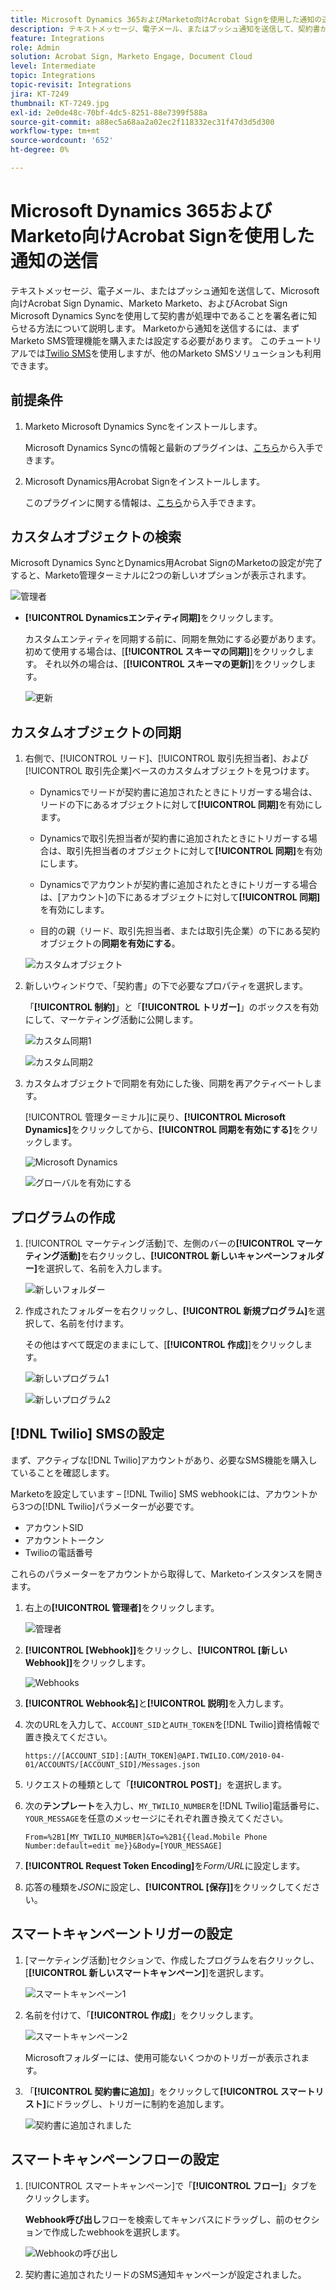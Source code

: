 ```yaml
---
title: Microsoft Dynamics 365およびMarketo向けAcrobat Signを使用した通知の送信
description: テキストメッセージ、電子メール、またはプッシュ通知を送信して、契約書が処理中であることを署名者に知らせる方法について説明します。
feature: Integrations
role: Admin
solution: Acrobat Sign, Marketo Engage, Document Cloud
level: Intermediate
topic: Integrations
topic-revisit: Integrations
jira: KT-7249
thumbnail: KT-7249.jpg
exl-id: 2e0de48c-70bf-4dc5-8251-88e7399f588a
source-git-commit: a88ec5a68aa2a02ec2f118332ec31f47d3d5d300
workflow-type: tm+mt
source-wordcount: '652'
ht-degree: 0%

---
```


# Microsoft Dynamics 365およびMarketo向けAcrobat Signを使用した通知の送信

テキストメッセージ、電子メール、またはプッシュ通知を送信して、Microsoft向けAcrobat Sign Dynamic、Marketo Marketo、およびAcrobat Sign Microsoft Dynamics Syncを使用して契約書が処理中であることを署名者に知らせる方法について説明します。 Marketoから通知を送信するには、まずMarketo SMS管理機能を購入または設定する必要があります。 このチュートリアルでは[Twilio SMS](https://launchpoint.marketo.com/twilio/twilio-sms-for-marketo/)を使用しますが、他のMarketo SMSソリューションも利用できます。

## 前提条件

1. Marketo Microsoft Dynamics Syncをインストールします。

   Microsoft Dynamics Syncの情報と最新のプラグインは、[こちら](https://experienceleague.adobe.com/docs/marketo/using/product-docs/crm-sync/microsoft-dynamics/marketo-plugin-releases-for-microsoft-dynamics.html)から入手できます。

1. Microsoft Dynamics用Acrobat Signをインストールします。

   このプラグインに関する情報は、[こちら](https://helpx.adobe.com/ca/sign/using/microsoft-dynamics-integration-installation-guide.html)から入手できます。

## カスタムオブジェクトの検索

Microsoft Dynamics SyncとDynamics用Acrobat SignのMarketoの設定が完了すると、Marketo管理ターミナルに2つの新しいオプションが表示されます。

![管理者](assets/adminTerminal.png)

* **[!UICONTROL Dynamicsエンティティ同期]**&#x200B;をクリックします。

  カスタムエンティティを同期する前に、同期を無効にする必要があります。 初めて使用する場合は、[**[!UICONTROL スキーマの同期]**]をクリックします。 それ以外の場合は、[**[!UICONTROL スキーマの更新]**]をクリックします。

  ![更新](assets/refreshSchema.png)

## カスタムオブジェクトの同期

1. 右側で、[!UICONTROL リード]、[!UICONTROL 取引先担当者]、および[!UICONTROL 取引先企業]ベースのカスタムオブジェクトを見つけます。

   * Dynamicsでリードが契約書に追加されたときにトリガーする場合は、リードの下にあるオブジェクトに対して&#x200B;**[!UICONTROL 同期]**&#x200B;を有効にします。

   * Dynamicsで取引先担当者が契約書に追加されたときにトリガーする場合は、取引先担当者のオブジェクトに対して&#x200B;**[!UICONTROL 同期]**&#x200B;を有効にします。

   * Dynamicsでアカウントが契約書に追加されたときにトリガーする場合は、[アカウント]の下にあるオブジェクトに対して&#x200B;**[!UICONTROL 同期]**&#x200B;を有効にします。

   * 目的の親（リード、取引先担当者、または取引先企業）の下にある契約オブジェクトの&#x200B;**同期を有効にする**。

   ![カスタムオブジェクト](assets/enableSyncDynamics.png)

1. 新しいウィンドウで、「契約書」の下で必要なプロパティを選択します。

   「**[!UICONTROL 制約]**」と「**[!UICONTROL トリガー]**」のボックスを有効にして、マーケティング活動に公開します。

   ![カスタム同期1](assets/entitySync1.png)

   ![カスタム同期2](assets/entitySync2.png)

1. カスタムオブジェクトで同期を有効にした後、同期を再アクティベートします。

   [!UICONTROL 管理ターミナル]に戻り、**[!UICONTROL Microsoft Dynamics]**&#x200B;をクリックしてから、**[!UICONTROL 同期を有効にする]**&#x200B;をクリックします。

   ![Microsoft Dynamics](assets/microsoftDynamics.png)

   ![グローバルを有効にする](assets/enableGlobalDynamics.png)

## プログラムの作成

1. [!UICONTROL マーケティング活動]で、左側のバーの&#x200B;**[!UICONTROL マーケティング活動]**&#x200B;を右クリックし、**[!UICONTROL 新しいキャンペーンフォルダー]**&#x200B;を選択して、名前を入力します。

   ![新しいフォルダー](assets/newFolder.png)

1. 作成されたフォルダーを右クリックし、**[!UICONTROL 新規プログラム]**&#x200B;を選択して、名前を付けます。

   その他はすべて既定のままにして、[**[!UICONTROL 作成]**]をクリックします。

   ![新しいプログラム1](assets/newProgram1.png)

   ![新しいプログラム2](assets/newProgram2.png)

## [!DNL Twilio] SMSの設定

まず、アクティブな[!DNL Twilio]アカウントがあり、必要なSMS機能を購入していることを確認します。

Marketoを設定しています – [!DNL Twilio] SMS webhookには、アカウントから3つの[!DNL Twilio]パラメーターが必要です。

* アカウントSID
* アカウントトークン
* Twilioの電話番号

これらのパラメーターをアカウントから取得して、Marketoインスタンスを開きます。

1. 右上の&#x200B;**[!UICONTROL 管理者]**&#x200B;をクリックします。

   ![管理者](assets/adminTab.png)

1. **[!UICONTROL [Webhook]]**&#x200B;をクリックし、**[!UICONTROL [新しいWebhook]]**&#x200B;をクリックします。

   ![Webhooks](assets/webhooks.png)

1. **[!UICONTROL Webhook名]**&#x200B;と&#x200B;**[!UICONTROL 説明]**&#x200B;を入力します。

1. 次のURLを入力して、`ACCOUNT_SID`と`AUTH_TOKEN`を[!DNL Twilio]資格情報で置き換えてください。

   ```
   https://[ACCOUNT_SID]:[AUTH_TOKEN]@API.TWILIO.COM/2010-04-01/ACCOUNTS/[ACCOUNT_SID]/Messages.json
   ```

1. リクエストの種類として「**[!UICONTROL POST]**」を選択します。

1. 次の&#x200B;**テンプレート**&#x200B;を入力し、`MY_TWILIO_NUMBER`を[!DNL Twilio]電話番号に、`YOUR_MESSAGE`を任意のメッセージにそれぞれ置き換えてください。

   ```
   From=%2B1[MY_TWILIO_NUMBER]&To=%2B1{{lead.Mobile Phone Number:default=edit me}}&Body=[YOUR_MESSAGE]
   ```

1. **[!UICONTROL Request Token Encoding]**&#x200B;を&#x200B;*Form/URL*&#x200B;に設定します。

1. 応答の種類を&#x200B;*JSON*&#x200B;に設定し、**[!UICONTROL [保存]]**&#x200B;をクリックしてください。

## スマートキャンペーントリガーの設定

1. [マーケティング活動]セクションで、作成したプログラムを右クリックし、[**[!UICONTROL 新しいスマートキャンペーン]**]を選択します。

   ![スマートキャンペーン1](assets/smartCampaign1.png)

1. 名前を付けて、「**[!UICONTROL 作成]**」をクリックします。

   ![スマートキャンペーン2](assets/smartCampaign3.png)

   Microsoftフォルダーには、使用可能ないくつかのトリガーが表示されます。

1. 「**[!UICONTROL 契約書に追加]**」をクリックして&#x200B;**[!UICONTROL スマートリスト]**&#x200B;にドラッグし、トリガーに制約を追加します。

   ![契約書に追加されました](assets/addedToAgreementDynamics.png)

## スマートキャンペーンフローの設定

1. [!UICONTROL スマートキャンペーン]で「**[!UICONTROL フロー]**」タブをクリックします。

   **Webhook呼び出し**&#x200B;フローを検索してキャンバスにドラッグし、前のセクションで作成したwebhookを選択します。

   ![Webhookの呼び出し](assets/callWebhook.png)

1. 契約書に追加されたリードのSMS通知キャンペーンが設定されました。
